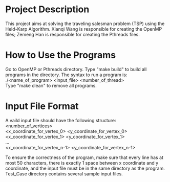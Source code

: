# Project Description
This project aims at solving the traveling salesman problem (TSP) using the Held-Karp Algorithm. Xianqi Wang is responsible for creating the OpenMP files; Zemeng Han is responsible for creating the Pthreads files.

# How to Use the Programs
Go to OpenMP or Pthreads directory. Type "make build" to build all programs in the directory. The syntax to run a program is:<br/>
./<name_of_program> <input_file> <number_of_thread><br/>
Type "make clean" to remove all programs.

# Input File Format
A vaild input file should have the following structure:<br/>
<number_of_vertices><br/>
<x_coordinate_for_vertex_0> <y_coordinate_for_vertex_0><br/>
<x_coordinate_for_vertex_1> <y_coordinate_for_vertex_1><br/>
...<br/>
<x_coordinate_for_vertex_n-1> <y_coordinate_for_vertex_n-1><br/>

To ensure the correctness of the program, make sure that every line has at most 50 characters, there is exactly 1 space between x coordinate and y coordinate, and the input file must be in the same directory as the program. Test_Case directory contains several sample input files. 
